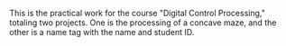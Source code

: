 This is the practical work for the course "Digital Control Processing," totaling two projects.
One is the processing of a concave maze,
and the other is a name tag with the name and student ID.
